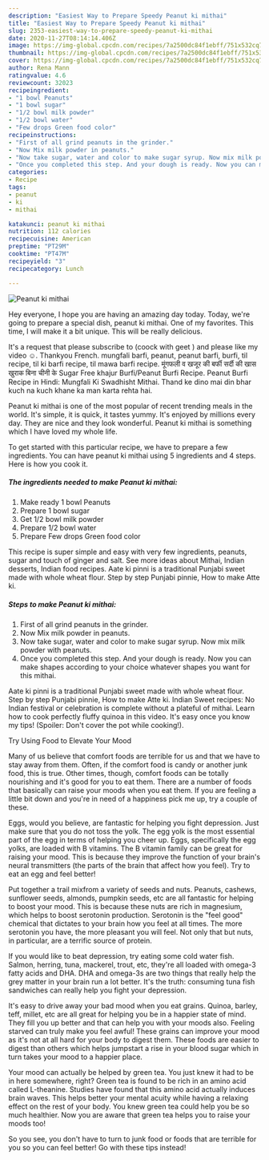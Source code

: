 ```yaml
---
description: "Easiest Way to Prepare Speedy Peanut ki mithai"
title: "Easiest Way to Prepare Speedy Peanut ki mithai"
slug: 2353-easiest-way-to-prepare-speedy-peanut-ki-mithai
date: 2020-11-27T08:14:14.406Z
image: https://img-global.cpcdn.com/recipes/7a2500dc84f1ebff/751x532cq70/peanut-ki-mithai-recipe-main-photo.jpg
thumbnail: https://img-global.cpcdn.com/recipes/7a2500dc84f1ebff/751x532cq70/peanut-ki-mithai-recipe-main-photo.jpg
cover: https://img-global.cpcdn.com/recipes/7a2500dc84f1ebff/751x532cq70/peanut-ki-mithai-recipe-main-photo.jpg
author: Rena Mann
ratingvalue: 4.6
reviewcount: 32023
recipeingredient:
- "1 bowl Peanuts"
- "1 bowl sugar"
- "1/2 bowl milk powder"
- "1/2 bowl water"
- "Few drops Green food color"
recipeinstructions:
- "First of all grind peanuts in the grinder."
- "Now Mix milk powder in peanuts."
- "Now take sugar, water and color to make sugar syrup. Now mix milk powder with peanuts."
- "Once you completed this step. And your dough is ready. Now you can make shapes according to your choice whatever shapes you want for this mithai."
categories:
- Recipe
tags:
- peanut
- ki
- mithai

katakunci: peanut ki mithai 
nutrition: 112 calories
recipecuisine: American
preptime: "PT29M"
cooktime: "PT47M"
recipeyield: "3"
recipecategory: Lunch

---
```



![Peanut ki mithai](https://img-global.cpcdn.com/recipes/7a2500dc84f1ebff/751x532cq70/peanut-ki-mithai-recipe-main-photo.jpg)

Hey everyone, I hope you are having an amazing day today. Today, we're going to prepare a special dish, peanut ki mithai. One of my favorites. This time, I will make it a bit unique. This will be really delicious.

It&#39;s a request that please subscribe to (coock with geet ) and please like my video ☺. Thankyou French. mungfali barfi, peanut, peanut barfi, burfi, til recipe, til ki barfi recipe, til mawa barfi recipe. मूंगफली व खजूर की बर्फी सर्दी की खास खुराक बिना चीनी के Sugar Free khajur Burfi/Peanut Burfi Recipe. Peanut Burfi Recipe in Hindi: Mungfali Ki Swadhisht Mithai. Thand ke dino mai din bhar kuch na kuch khane ka man karta rehta hai.

Peanut ki mithai is one of the most popular of recent trending meals in the world. It's simple, it is quick, it tastes yummy. It's enjoyed by millions every day. They are nice and they look wonderful. Peanut ki mithai is something which I have loved my whole life.


To get started with this particular recipe, we have to prepare a few ingredients. You can have peanut ki mithai using 5 ingredients and 4 steps. Here is how you cook it.

<!--inarticleads1-->

##### The ingredients needed to make Peanut ki mithai:

1. Make ready 1 bowl Peanuts
1. Prepare 1 bowl sugar
1. Get 1/2 bowl milk powder
1. Prepare 1/2 bowl water
1. Prepare Few drops Green food color


This recipe is super simple and easy with very few ingredients, peanuts, sugar and touch of ginger and salt. See more ideas about Mithai, Indian desserts, Indian food recipes. Aate ki pinni is a traditional Punjabi sweet made with whole wheat flour. Step by step Punjabi pinnie, How to make Atte ki. 

<!--inarticleads2-->

##### Steps to make Peanut ki mithai:

1. First of all grind peanuts in the grinder.
1. Now Mix milk powder in peanuts.
1. Now take sugar, water and color to make sugar syrup. Now mix milk powder with peanuts.
1. Once you completed this step. And your dough is ready. Now you can make shapes according to your choice whatever shapes you want for this mithai.


Aate ki pinni is a traditional Punjabi sweet made with whole wheat flour. Step by step Punjabi pinnie, How to make Atte ki. Indian Sweet recipes: No Indian festival or celebration is complete without a plateful of mithai. Learn how to cook perfectly fluffy quinoa in this video. It&#39;s easy once you know my tips! (Spoiler: Don&#39;t cover the pot while cooking!). 

Try Using Food to Elevate Your Mood


Many of us believe that comfort foods are terrible for us and that we have to stay away from them. Often, if the comfort food is candy or another junk food, this is true. Other times, though, comfort foods can be totally nourishing and it's good for you to eat them. There are a number of foods that basically can raise your moods when you eat them. If you are feeling a little bit down and you're in need of a happiness pick me up, try a couple of these.

Eggs, would you believe, are fantastic for helping you fight depression. Just make sure that you do not toss the yolk. The egg yolk is the most essential part of the egg in terms of helping you cheer up. Eggs, specifically the egg yolks, are loaded with B vitamins. The B vitamin family can be great for raising your mood. This is because they improve the function of your brain's neural transmitters (the parts of the brain that affect how you feel). Try to eat an egg and feel better!

Put together a trail mixfrom a variety of seeds and nuts. Peanuts, cashews, sunflower seeds, almonds, pumpkin seeds, etc are all fantastic for helping to boost your mood. This is because these nuts are rich in magnesium, which helps to boost serotonin production. Serotonin is the "feel good" chemical that dictates to your brain how you feel at all times. The more serotonin you have, the more pleasant you will feel. Not only that but nuts, in particular, are a terrific source of protein.

If you would like to beat depression, try eating some cold water fish. Salmon, herring, tuna, mackerel, trout, etc, they're all loaded with omega-3 fatty acids and DHA. DHA and omega-3s are two things that really help the grey matter in your brain run a lot better. It's the truth: consuming tuna fish sandwiches can really help you fight your depression. 

It's easy to drive away your bad mood when you eat grains. Quinoa, barley, teff, millet, etc are all great for helping you be in a happier state of mind. They fill you up better and that can help you with your moods also. Feeling starved can truly make you feel awful! These grains can improve your mood as it's not at all hard for your body to digest them. These foods are easier to digest than others which helps jumpstart a rise in your blood sugar which in turn takes your mood to a happier place.

Your mood can actually be helped by green tea. You just knew it had to be in here somewhere, right? Green tea is found to be rich in an amino acid called L-theanine. Studies have found that this amino acid actually induces brain waves. This helps better your mental acuity while having a relaxing effect on the rest of your body. You knew green tea could help you be so much healthier. Now you are aware that green tea helps you to raise your moods too!

So you see, you don't have to turn to junk food or foods that are terrible for you so you can feel better! Go  with  these tips  instead!

